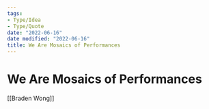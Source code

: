 ```yaml
---
tags:
- Type/Idea
- Type/Quote
date: "2022-06-16"
date modified: "2022-06-16"
title: We Are Mosaics of Performances
---
```


# We Are Mosaics of Performances
[[Braden Wong]]
